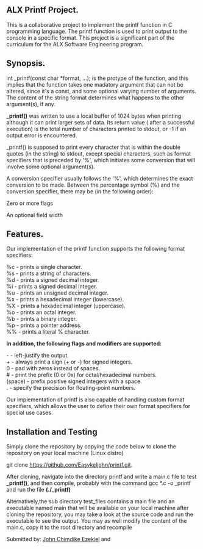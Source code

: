## ALX Printf Project.
This is a collaborative project to implement the printf function in C programming language. The printf function is used to print output to the console in a specific format. This project is a significant part of the curriculum for the ALX Software Engineering program.

## Synopsis.
int _printf(const char *format, ...); is the protype of the function, and this implies that the function takes one madatory argument that can not be altered, since it's a const, and some optional varying number of arguments. The content of the string format determines what happens to the other argument(s), if any.

**_printf()** was written to use a local buffer of 1024 bytes when printing although it can print larger sets of data. Its return value ( after a successful execution) is the total number of characters printed to stdout, or -1 if an output error is encountered.

_printf() is supposed to print every character that is within the double quotes (in the string) to stdout, except special characters, such as format specifiers that is preceded by '%', which initiates some conversion that will involve some optional argument(s).

A conversion specifier usually follows the '%', which determines the exact conversion to be made. Between the percentage symbol (%) and the conversion specifier, there may be (in the following order):

Zero or more flags

An optional field width

## Features.
Our implementation of the printf function supports the following format specifiers:

%c - prints a single character.  
%s - prints a string of characters.  
%d - prints a signed decimal integer.  
%i - prints a signed decimal integer.  
%u - prints an unsigned decimal integer.  
%x - prints a hexadecimal integer (lowercase).  
%X - prints a hexadecimal integer (uppercase).  
%o - prints an octal integer.  
%b - prints a binary integer.  
%p - prints a pointer address.  
%% - prints a literal % character.  

**In addition, the following flags and modifiers are supported:**

\- - left-justify the output.  
\+ - always print a sign (+ or -) for signed integers.  
0 - pad with zeros instead of spaces.  
\# - print the prefix (0 or 0x) for octal/hexadecimal numbers.  
(space) - prefix positive signed integers with a space.  
\. - specify the precision for floating-point numbers.  

Our implementation of printf is also capable of handling custom format specifiers, which allows the user to define their own format specifiers for special use cases.

## Installation and Testing

Simply clone the repository by copying the code below to clone the repository on your local machine (Linux distro)

git clone https://github.com/Easykeljohn/printf.git.

After cloning, navigate into the directory printf and write a main.c file to test **_printf()**, and then compile, probably with the command gcc *.c -o _printf and run the file **(./_printf)**

Alternatively,the sub directory test_files contains a main file and an executable named main that will be available on your local machine after cloning the repository, you may take a look at the source code and run the executable to see the output. You may as well modify the content of the main.c, copy it to the root directory and recompile

Submitted by: [John Chimdike Ezekiel](https://github.com/Easykeljohn) and 
